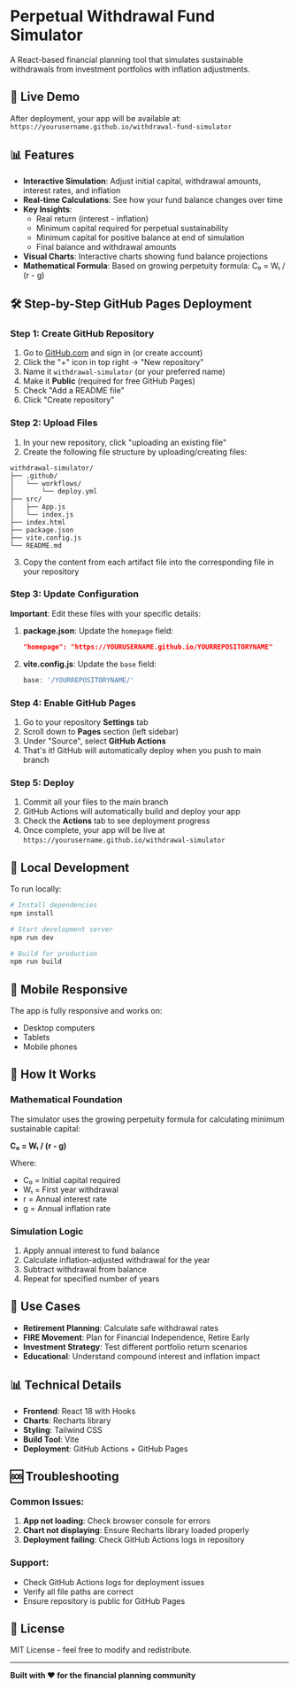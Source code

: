 # Perpetual Withdrawal Fund Simulator

A React-based financial planning tool that simulates sustainable withdrawals from investment portfolios with inflation adjustments.

## 🚀 Live Demo
After deployment, your app will be available at: `https://yourusername.github.io/withdrawal-fund-simulator`

## 📊 Features

- **Interactive Simulation**: Adjust initial capital, withdrawal amounts, interest rates, and inflation
- **Real-time Calculations**: See how your fund balance changes over time
- **Key Insights**: 
  - Real return (interest - inflation)
  - Minimum capital required for perpetual sustainability
  - Minimum capital for positive balance at end of simulation
  - Final balance and withdrawal amounts
- **Visual Charts**: Interactive charts showing fund balance projections
- **Mathematical Formula**: Based on growing perpetuity formula: C₀ = W₁ / (r - g)

## 🛠️ Step-by-Step GitHub Pages Deployment

### Step 1: Create GitHub Repository

1. Go to [GitHub.com](https://github.com) and sign in (or create account)
2. Click the "+" icon in top right → "New repository"
3. Name it `withdrawal-simulator` (or your preferred name)
4. Make it **Public** (required for free GitHub Pages)
5. Check "Add a README file"
6. Click "Create repository"

### Step 2: Upload Files

1. In your new repository, click "uploading an existing file"
2. Create the following file structure by uploading/creating files:

```
withdrawal-simulator/
├── .github/
│   └── workflows/
│       └── deploy.yml
├── src/
│   ├── App.js
│   └── index.js
├── index.html
├── package.json
├── vite.config.js
└── README.md
```

3. Copy the content from each artifact file into the corresponding file in your repository

### Step 3: Update Configuration

**Important**: Edit these files with your specific details:

1. **package.json**: Update the `homepage` field:
   ```json
   "homepage": "https://YOURUSERNAME.github.io/YOURREPOSITORYNAME"
   ```

2. **vite.config.js**: Update the `base` field:
   ```javascript
   base: '/YOURREPOSITORYNAME/'
   ```

### Step 4: Enable GitHub Pages

1. Go to your repository **Settings** tab
2. Scroll down to **Pages** section (left sidebar)
3. Under "Source", select **GitHub Actions**
4. That's it! GitHub will automatically deploy when you push to main branch

### Step 5: Deploy

1. Commit all your files to the main branch
2. GitHub Actions will automatically build and deploy your app
3. Check the **Actions** tab to see deployment progress
4. Once complete, your app will be live at `https://yourusername.github.io/withdrawal-simulator`

## 🔧 Local Development

To run locally:

```bash
# Install dependencies
npm install

# Start development server
npm run dev

# Build for production
npm run build
```

## 📱 Mobile Responsive

The app is fully responsive and works on:
- Desktop computers
- Tablets
- Mobile phones

## 🧮 How It Works

### Mathematical Foundation
The simulator uses the growing perpetuity formula for calculating minimum sustainable capital:

**C₀ = W₁ / (r - g)**

Where:
- C₀ = Initial capital required
- W₁ = First year withdrawal
- r = Annual interest rate
- g = Annual inflation rate

### Simulation Logic
1. Apply annual interest to fund balance
2. Calculate inflation-adjusted withdrawal for the year
3. Subtract withdrawal from balance
4. Repeat for specified number of years

## 🎯 Use Cases

- **Retirement Planning**: Calculate safe withdrawal rates
- **FIRE Movement**: Plan for Financial Independence, Retire Early
- **Investment Strategy**: Test different portfolio return scenarios
- **Educational**: Understand compound interest and inflation impact

## 📊 Technical Details

- **Frontend**: React 18 with Hooks
- **Charts**: Recharts library
- **Styling**: Tailwind CSS
- **Build Tool**: Vite
- **Deployment**: GitHub Actions + GitHub Pages

## 🆘 Troubleshooting

### Common Issues:

1. **App not loading**: Check browser console for errors
2. **Chart not displaying**: Ensure Recharts library loaded properly
3. **Deployment failing**: Check GitHub Actions logs in repository

### Support:
- Check GitHub Actions logs for deployment issues
- Verify all file paths are correct
- Ensure repository is public for GitHub Pages

## 📄 License

MIT License - feel free to modify and redistribute.

---

**Built with ❤️ for the financial planning community**
